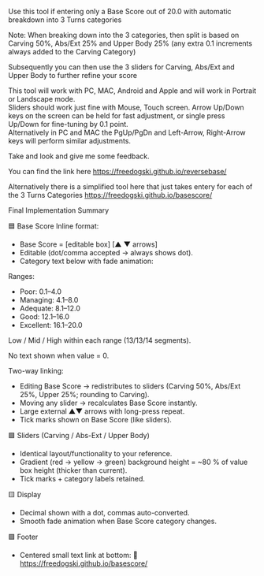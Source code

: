 Use this tool if entering only a Base Score out of 20.0 with automatic breakdown into 3 Turns categories

Note: When breaking down into the 3 categories, then split is based on Carving 50%, Abs/Ext 25% and Upper Body 25%  (any extra 0.1 increments always added to the Carving Category)

Subsequently you can then use the 3 sliders for Carving, Abs/Ext and Upper Body to further refine your score


This tool  will work with PC, MAC, Android and Apple and will work in Portrait or Landscape mode.  
Sliders should work just fine with Mouse, Touch screen. 
Arrow Up/Down keys on the screen can be held for fast adjustment, or single press Up/Down for fine-tuning by 0.1 point.  
Alternatively in PC and MAC the PgUp/PgDn  and Left-Arrow, Right-Arrow keys will perform similar adjustments.   

Take and look and give me some feedback.  


You can find the link here https://freedogski.github.io/reversebase/

Alternatively there is a simplified tool here that just takes entery for each of the 3 Turns Categories https://freedogski.github.io/basescore/


Final Implementation Summary

🟦 Base Score
Inline format:
- Base Score = [editable box] [▲ ▼ arrows]
- Editable (dot/comma accepted → always shows dot).
- Category text below with fade animation:

Ranges:
- Poor: 0.1–4.0
- Managing: 4.1–8.0
- Adequate: 8.1–12.0
- Good: 12.1–16.0
- Excellent: 16.1–20.0

Low / Mid / High within each range (13/13/14 segments).

No text shown when value = 0.

Two-way linking:
- Editing Base Score → redistributes to sliders (Carving 50%, Abs/Ext 25%, Upper 25%; rounding to Carving).
- Moving any slider → recalculates Base Score instantly.
- Large external ▲▼ arrows with long-press repeat.
- Tick marks shown on Base Score (like sliders).

🟩 Sliders (Carving / Abs-Ext / Upper Body)
- Identical layout/functionality to your reference.
- Gradient (red → yellow → green) background height = ~80 % of value box height (thicker than current).
- Tick marks + category labels retained.

🟨 Display
- Decimal shown with a dot, commas auto-converted.
- Smooth fade animation when Base Score category changes.

🟪 Footer
- Centered small text link at bottom:  🔗 https://freedogski.github.io/basescore/
